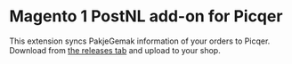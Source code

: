 # Magento 1 PostNL add-on for Picqer

This extension syncs PakjeGemak information of your orders to Picqer. Download from [the releases tab](https://github.com/picqer/magento-postnl/releases) and upload to your shop.
